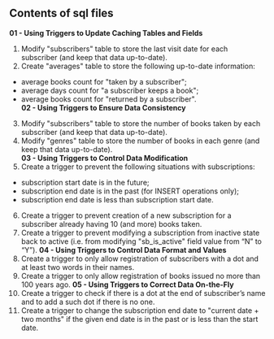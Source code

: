 ## Contents of sql files
**01 - Using Triggers to Update Caching Tables and Fields**
1. Modify "subscribers" table to store the last visit date for each
subscriber (and keep that data up-to-date).   
2.  Create "averages" table to store the following up-to-date information:     
- average books count for "taken by a subscriber";     
- average days count for "a subscriber keeps a book";      
- average books count for "returned by a subscriber".     
**02 - Using Triggers to Ensure Data Consistency**
3. Modify "subscribers" table to store the number of books taken by each subscriber (and keep that data up-to-date).        
4. Modify "genres" table to store the number of books in each genre (and keep that data up-to-date).     
**03 - Using Triggers to Control Data Modification**     
5. Create a trigger to prevent the following situations with subscriptions:
- subscription start date is in the future;
- subscription end date is in the past (for INSERT operations only);
- subscription end date is less than subscription start date.   
6. Create a trigger to prevent creation of a new subscription for a
subscriber already having 10 (and more) books taken.
7. Create a trigger to prevent modifying a subscription from
inactive state back to active (i.e. from modifying "sb_is_active"
field value from “N” to “Y”).
**04 - Using Triggers to Control Data Format and Values** 
8. Create a trigger to only allow registration of subscribers with a dot and at least two words in their names.
9. Create a trigger to only allow registration of books issued no
more than 100 years ago.
**05 - Using Triggers to Correct Data On-the-Fly**
10. Create a trigger to check if there is a dot at the end of
subscriber’s name and to add a such dot if there is no one.
11. Create a trigger to change the subscription end date to "current
date + two months" if the given end date is in the past or is less than the start date.
